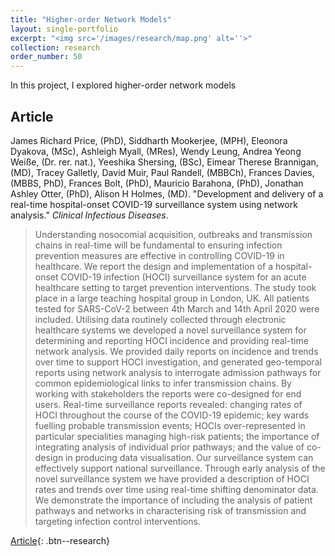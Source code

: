 ```yaml
---
title: "Higher-order Network Models"
layout: single-portfolio
excerpt: "<img src='/images/research/map.png' alt=''>"
collection: research
order_number: 50
---
```


In this project, I explored higher-order network models



## Article

James Richard Price, (PhD), Siddharth Mookerjee, (MPH), Eleonora Dyakova, (MSc), Ashleigh Myall, (MRes), Wendy Leung, Andrea Yeong Weiße, (Dr. rer. nat.), Yeeshika Shersing, (BSc), Eimear Therese Brannigan, (MD), Tracey Galletly, David Muir, Paul Randell, (MBBCh), Frances Davies, (MBBS, PhD), Frances Bolt, (PhD), Mauricio Barahona, (PhD), Jonathan Ashley Otter, (PhD), Alison H Holmes, (MD). "Development and delivery of a real-time hospital-onset COVID-19 surveillance system using network analysis." *Clinical Infectious Diseases*.

> Understanding nosocomial acquisition, outbreaks and transmission chains in real-time will be fundamental to ensuring infection prevention measures are effective in controlling COVID-19 in healthcare. We report the design and implementation of a hospital-onset COVID-19 infection (HOCI) surveillance system for an acute healthcare setting to target prevention interventions.
> The study took place in a large teaching hospital group in London, UK. All patients tested for SARS-CoV-2 between 4th March and 14th April 2020 were included. Utilising data routinely collected through electronic healthcare systems we developed a novel surveillance system for determining and reporting HOCI incidence and providing real-time network analysis. We provided daily reports on incidence and trends over time to support HOCI investigation, and generated geo-temporal reports using network analysis to interrogate admission pathways for common epidemiological links to infer transmission chains. By working with stakeholders the reports were co-designed for end users.
> Real-time surveillance reports revealed: changing rates of HOCI throughout the course of the COVID-19 epidemic; key wards fuelling probable transmission events; HOCIs over-represented in particular specialities managing high-risk patients; the importance of integrating analysis of individual prior pathways; and the value of co-design in producing data visualisation. Our surveillance system can effectively support national surveillance.
> Through early analysis of the novel surveillance system we have provided a description of HOCI rates and trends over time using real-time shifting denominator data. We demonstrate the importance of including the analysis of patient pathways and networks in characterising risk of transmission and targeting infection control interventions.

[Article](https://academic.oup.com/cid/advance-article/doi/10.1093/cid/ciaa892/5868508){: .btn--research} 


